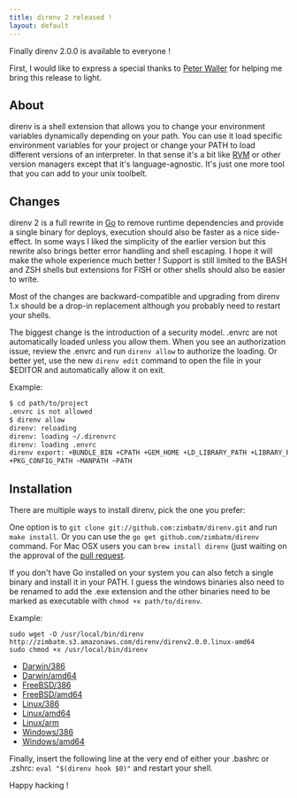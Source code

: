 ```yaml
---
title: direnv 2 released !
layout: default
---
```


Finally direnv 2.0.0 is available to everyone !

First, I would like to express a special thanks to
[Peter Waller](https://github.com/pwaller) for helping me bring this release
to light.

About
-----

direnv is a shell extension that allows you to change your environment
variables dynamically depending on your path. You can use it load specific
environment variables for your project or change your PATH to load different
versions of an interpreter. In that sense it's a bit like [RVM](https://rvm.io/)
or other version managers except that it's language-agnostic. It's just one
more tool that you can add to your unix toolbelt.

Changes
-------

direnv 2 is a full rewrite in [Go](http://golang.org) to remove runtime
dependencies and provide a single binary for deploys, execution should also be
faster as a nice side-effect. In some ways I liked the simplicity of the
earlier version but this rewrite also brings better error handling and shell
escaping. I hope it will make the whole experience much better ! Support is
still limited to the BASH and ZSH shells but extensions for FISH or other
shells should also be easier to write.

Most of the changes are backward-compatible and upgrading from direnv 1.x
should be a drop-in replacement although you probably need to restart your
shells.

The biggest change is the introduction of a security model. .envrc are not
automatically loaded unless you allow them. When you see an authorization
issue, review the .envrc and run `direnv allow` to authorize the loading.
Or better yet, use the new `direnv edit` command to open the file in your
$EDITOR and automatically allow it on exit.

Example:

```bash
$ cd path/to/project
.envrc is not allowed
$ direnv allow
direnv: reloading
direnv: loading ~/.direnvrc
direnv: loading .envrc
direnv export: +BUNDLE_BIN +CPATH +GEM_HOME +LD_LIBRARY_PATH +LIBRARY_PATH
+PKG_CONFIG_PATH ~MANPATH ~PATH
```

Installation
------------

There are multiple ways to install direnv, pick the one you prefer:

One option is to `git clone git://github.com:zimbatm/direnv.git`
and run `make install`. Or you can use the `go get github.com/zimbatm/direnv`
command. For Mac OSX users you can `brew install direnv` (just waiting on the
approval of the [pull request](https://github.com/mxcl/homebrew/pull/20540).

If you don't have Go installed on your system you can also fetch a single
binary and install it in your PATH. I guess the windows binaries also need to
be renamed to add the .exe extension and the other binaries need to be marked
as executable with `chmod +x path/to/direnv`.

Example:

    sudo wget -O /usr/local/bin/direnv http://zimbatm.s3.amazonaws.com/direnv/direnv2.0.0.linux-amd64
    sudo chmod +x /usr/local/bin/direnv

* [Darwin/386](http://zimbatm.s3.amazonaws.com/direnv/direnv2.0.0.darwin-386)
* [Darwin/amd64](http://zimbatm.s3.amazonaws.com/direnv/direnv2.0.0.darwin-amd64)
* [FreeBSD/386](http://zimbatm.s3.amazonaws.com/direnv/direnv2.0.0.freebsd-386)
* [FreeBSD/amd64](http://zimbatm.s3.amazonaws.com/direnv/direnv2.0.0.freebsd-amd64)
* [Linux/386](http://zimbatm.s3.amazonaws.com/direnv/direnv2.0.0.linux-386)
* [Linux/amd64](http://zimbatm.s3.amazonaws.com/direnv/direnv2.0.0.linux-amd64)
* [Linux/arm](http://zimbatm.s3.amazonaws.com/direnv/direnv2.0.0.linux-arm)
* [Windows/386](http://zimbatm.s3.amazonaws.com/direnv/direnv2.0.0.windows-386)
* [Windows/amd64](http://zimbatm.s3.amazonaws.com/direnv/direnv2.0.0.windows-amd64)

Finally, insert the following line at the very end of either your .bashrc or
.zshrc: `eval "$(direnv hook $0)"` and restart your shell.

Happy hacking !

